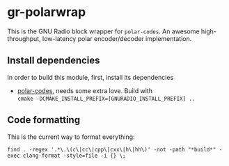 # gr-polarwrap

This is the GNU Radio block wrapper for `polar-codes`. An awesome high-throughput, low-latency polar encoder/decoder implementation.

## Install dependencies

In order to build this module, first, install its dependencies

* [polar-codes](https://github.com/ant-uni-bremen/polar-codes), needs some extra love. Build with <br>`cmake -DCMAKE_INSTALL_PREFIX=[GNURADIO_INSTALL_PREFIX] ..`<br>

## Code formatting

This is the current way to format everything:

`find . -regex '.*\.\(c\|cc\|cpp\|cxx\|h\|hh\)' -not -path "*build*" -exec clang-format -style=file -i {} \;`
